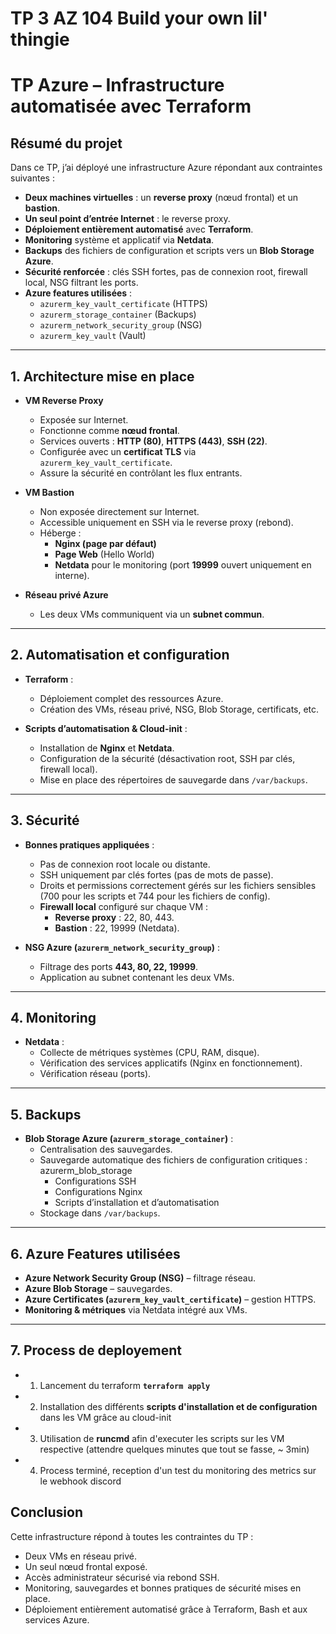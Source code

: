 # TP 3 AZ 104 Build your own lil' thingie

# TP Azure – Infrastructure automatisée avec Terraform

## Résumé du projet

Dans ce TP, j’ai déployé une infrastructure Azure répondant aux contraintes suivantes :  
- **Deux machines virtuelles** : un **reverse proxy** (nœud frontal) et un **bastion**.  
- **Un seul point d’entrée Internet** : le reverse proxy.  
- **Déploiement entièrement automatisé** avec **Terraform**.  
- **Monitoring** système et applicatif via **Netdata**.  
- **Backups** des fichiers de configuration et scripts vers un **Blob Storage Azure**.  
- **Sécurité renforcée** : clés SSH fortes, pas de connexion root, firewall local, NSG filtrant les ports.  
- **Azure features utilisées** :
  - `azurerm_key_vault_certificate` (HTTPS)
  - `azurerm_storage_container` (Backups)
  - `azurerm_network_security_group` (NSG)
  - `azurerm_key_vault` (Vault) 

---

## 1. Architecture mise en place

- **VM Reverse Proxy**  
  - Exposée sur Internet.  
  - Fonctionne comme **nœud frontal**.  
  - Services ouverts : **HTTP (80)**, **HTTPS (443)**, **SSH (22)**.  
  - Configurée avec un **certificat TLS** via `azurerm_key_vault_certificate`.  
  - Assure la sécurité en contrôlant les flux entrants.  

- **VM Bastion**  
  - Non exposée directement sur Internet.  
  - Accessible uniquement en SSH via le reverse proxy (rebond).  
  - Héberge :  
    - **Nginx (page par défaut)**
    - **Page Web** (Hello World)
    - **Netdata** pour le monitoring (port **19999** ouvert uniquement en interne).  

- **Réseau privé Azure**  
  - Les deux VMs communiquent via un **subnet commun**.  

---

## 2. Automatisation et configuration

- **Terraform** :  
  - Déploiement complet des ressources Azure.  
  - Création des VMs, réseau privé, NSG, Blob Storage, certificats, etc.  

- **Scripts d’automatisation & Cloud-init** :  
  - Installation de **Nginx** et **Netdata**.  
  - Configuration de la sécurité (désactivation root, SSH par clés, firewall local).  
  - Mise en place des répertoires de sauvegarde dans `/var/backups`.  

---

## 3. Sécurité

- **Bonnes pratiques appliquées** :  
  - Pas de connexion root locale ou distante.  
  - SSH uniquement par clés fortes (pas de mots de passe).  
  - Droits et permissions correctement gérés sur les fichiers sensibles (700 pour les scripts et 744 pour les fichiers de config).  
  - **Firewall local** configuré sur chaque VM :  
    - **Reverse proxy** : 22, 80, 443.  
    - **Bastion** : 22, 19999 (Netdata).  

- **NSG Azure (`azurerm_network_security_group`)** :  
  - Filtrage des ports **443, 80, 22, 19999**.  
  - Application au subnet contenant les deux VMs.  

---

## 4. Monitoring

- **Netdata** :  
  - Collecte de métriques systèmes (CPU, RAM, disque).  
  - Vérification des services applicatifs (Nginx en fonctionnement).  
  - Vérification réseau (ports).  

---

## 5. Backups

- **Blob Storage Azure (`azurerm_storage_container`)** :  
  - Centralisation des sauvegardes.  
  - Sauvegarde automatique des fichiers de configuration critiques :  azurerm_blob_storage
    - Configurations SSH
    - Configurations Nginx  
    - Scripts d’installation et d’automatisation 
  - Stockage dans `/var/backups`.  

---

## 6. Azure Features utilisées

- **Azure Network Security Group (NSG)** – filtrage réseau.  
- **Azure Blob Storage** – sauvegardes.  
- **Azure Certificates (`azurerm_key_vault_certificate`)** – gestion HTTPS.  
- **Monitoring & métriques** via Netdata intégré aux VMs.  

---

## 7. Process de deployement

- 1. Lancement du terraform **`terraform apply`**
- 2. Installation des différents **scripts d'installation et de configuration** dans les VM grâce au cloud-init
- 3. Utilisation de **runcmd** afin d'executer les scripts sur les VM respective (attendre quelques minutes que tout se fasse, ~ 3min)
- 4. Process terminé, reception d'un test du monitoring des metrics sur le webhook discord

## Conclusion

Cette infrastructure répond à toutes les contraintes du TP :  
- Deux VMs en réseau privé.  
- Un seul nœud frontal exposé.  
- Accès administrateur sécurisé via rebond SSH.  
- Monitoring, sauvegardes et bonnes pratiques de sécurité mises en place.  
- Déploiement entièrement automatisé grâce à Terraform, Bash et aux services Azure.
